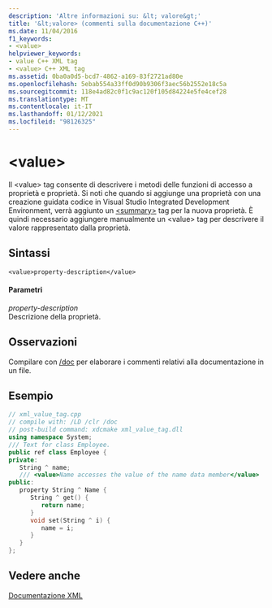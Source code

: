 ```yaml
---
description: 'Altre informazioni su: &lt; valore&gt;'
title: '&lt;valore> (commenti sulla documentazione C++)'
ms.date: 11/04/2016
f1_keywords:
- <value>
helpviewer_keywords:
- value C++ XML tag
- <value> C++ XML tag
ms.assetid: 0ba0a0d5-bcd7-4862-a169-83f2721ad80e
ms.openlocfilehash: 5ebab554a33ff0d90b9306f3aec56b2552e18c5a
ms.sourcegitcommit: 118e4ad82c0f1c9ac120f105d84224e5fe4cef28
ms.translationtype: MT
ms.contentlocale: it-IT
ms.lasthandoff: 01/12/2021
ms.locfileid: "98126325"
---
```

# <a name="ltvaluegt"></a>&lt;value&gt;

Il \<value> tag consente di descrivere i metodi delle funzioni di accesso a proprietà e proprietà. Si noti che quando si aggiunge una proprietà con una creazione guidata codice in Visual Studio Integrated Development Environment, verrà aggiunto un [\<summary>](summary-visual-cpp.md) tag per la nuova proprietà. È quindi necessario aggiungere manualmente un \<value> tag per descrivere il valore rappresentato dalla proprietà.

## <a name="syntax"></a>Sintassi

```
<value>property-description</value>
```

#### <a name="parameters"></a>Parametri

*property-description*<br/>
Descrizione della proprietà.

## <a name="remarks"></a>Osservazioni

Compilare con [/doc](doc-process-documentation-comments-c-cpp.md) per elaborare i commenti relativi alla documentazione in un file.

## <a name="example"></a>Esempio

```cpp
// xml_value_tag.cpp
// compile with: /LD /clr /doc
// post-build command: xdcmake xml_value_tag.dll
using namespace System;
/// Text for class Employee.
public ref class Employee {
private:
   String ^ name;
   /// <value>Name accesses the value of the name data member</value>
public:
   property String ^ Name {
      String ^ get() {
         return name;
      }
      void set(String ^ i) {
         name = i;
      }
   }
};
```

## <a name="see-also"></a>Vedere anche

[Documentazione XML](xml-documentation-visual-cpp.md)
